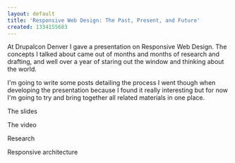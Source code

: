 ```yaml
---
layout: default
title: 'Responsive Web Design: The Past, Present, and Future'
created: 1334155683
---
```

At Drupalcon Denver I gave a presentation on Responsive Web Design. The concepts I talked about came out of months and months of research and drafting, and well over a year of staring out the window and thinking about the world.

I'm going to write some posts detailing the process I went though when developing the presentation because I found it really interesting but for now I'm going to try and bring together all related materials in one place.

The slides

The video

Research

Responsive architecture
